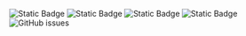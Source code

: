![Static Badge](https://img.shields.io/badge/blacklists-60-000000) ![Static Badge](https://img.shields.io/badge/blacklisted-3045350-cc0000) ![Static Badge](https://img.shields.io/badge/whitelisted-2242-00CC00) ![Static Badge](https://img.shields.io/badge/streaming_blacklist-28106-000000) ![GitHub issues](https://img.shields.io/github/issues/fabriziosalmi/blacklists)
